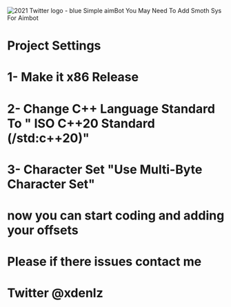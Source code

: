 ![2021 Twitter logo - blue](https://user-images.githubusercontent.com/106308342/208211675-c2459c4d-0420-4d2c-8b21-31f39b9615ee.png)
 Simple aimBot
 You May Need To Add Smoth Sys For Aimbot
# Project Settings 
# 1- Make it x86 Release
# 2- Change C++ Language Standard To " ISO C++20 Standard (/std:c++20)"
# 3- Character Set "Use Multi-Byte Character Set"
# now you can start coding and adding your offsets
# Please if there issues contact me 
# Twitter @xdenlz
